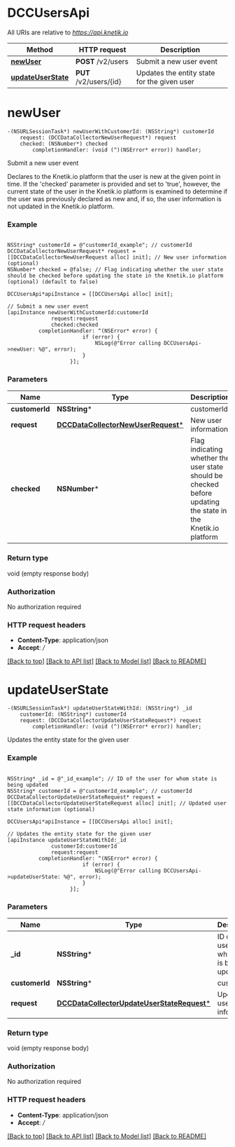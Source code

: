 # DCCUsersApi

All URIs are relative to *https://api.knetik.io*

Method | HTTP request | Description
------------- | ------------- | -------------
[**newUser**](DCCUsersApi.md#newuser) | **POST** /v2/users | Submit a new user event
[**updateUserState**](DCCUsersApi.md#updateuserstate) | **PUT** /v2/users/{id} | Updates the entity state for the given user


# **newUser**
```objc
-(NSURLSessionTask*) newUserWithCustomerId: (NSString*) customerId
    request: (DCCDataCollectorNewUserRequest*) request
    checked: (NSNumber*) checked
        completionHandler: (void (^)(NSError* error)) handler;
```

Submit a new user event

Declares to the Knetik.io platform that the user is new at the given point in time. If the 'checked' parameter is provided and set to 'true', however, the current state of the user in the Knetik.io platform is examined to determine if the user was previously declared as new and, if so, the user information is not updated in the Knetik.io platform.

### Example 
```objc

NSString* customerId = @"customerId_example"; // customerId
DCCDataCollectorNewUserRequest* request = [[DCCDataCollectorNewUserRequest alloc] init]; // New user information (optional)
NSNumber* checked = @false; // Flag indicating whether the user state should be checked before updating the state in the Knetik.io platform (optional) (default to false)

DCCUsersApi*apiInstance = [[DCCUsersApi alloc] init];

// Submit a new user event
[apiInstance newUserWithCustomerId:customerId
              request:request
              checked:checked
          completionHandler: ^(NSError* error) {
                        if (error) {
                            NSLog(@"Error calling DCCUsersApi->newUser: %@", error);
                        }
                    }];
```

### Parameters

Name | Type | Description  | Notes
------------- | ------------- | ------------- | -------------
 **customerId** | **NSString***| customerId | 
 **request** | [**DCCDataCollectorNewUserRequest***](DCCDataCollectorNewUserRequest.md)| New user information | [optional] 
 **checked** | **NSNumber***| Flag indicating whether the user state should be checked before updating the state in the Knetik.io platform | [optional] [default to false]

### Return type

void (empty response body)

### Authorization

No authorization required

### HTTP request headers

 - **Content-Type**: application/json
 - **Accept**: */*

[[Back to top]](#) [[Back to API list]](../README.md#documentation-for-api-endpoints) [[Back to Model list]](../README.md#documentation-for-models) [[Back to README]](../README.md)

# **updateUserState**
```objc
-(NSURLSessionTask*) updateUserStateWithId: (NSString*) _id
    customerId: (NSString*) customerId
    request: (DCCDataCollectorUpdateUserStateRequest*) request
        completionHandler: (void (^)(NSError* error)) handler;
```

Updates the entity state for the given user

### Example 
```objc

NSString* _id = @"_id_example"; // ID of the user for whom state is being updated
NSString* customerId = @"customerId_example"; // customerId
DCCDataCollectorUpdateUserStateRequest* request = [[DCCDataCollectorUpdateUserStateRequest alloc] init]; // Updated user state information (optional)

DCCUsersApi*apiInstance = [[DCCUsersApi alloc] init];

// Updates the entity state for the given user
[apiInstance updateUserStateWithId:_id
              customerId:customerId
              request:request
          completionHandler: ^(NSError* error) {
                        if (error) {
                            NSLog(@"Error calling DCCUsersApi->updateUserState: %@", error);
                        }
                    }];
```

### Parameters

Name | Type | Description  | Notes
------------- | ------------- | ------------- | -------------
 **_id** | **NSString***| ID of the user for whom state is being updated | 
 **customerId** | **NSString***| customerId | 
 **request** | [**DCCDataCollectorUpdateUserStateRequest***](DCCDataCollectorUpdateUserStateRequest.md)| Updated user state information | [optional] 

### Return type

void (empty response body)

### Authorization

No authorization required

### HTTP request headers

 - **Content-Type**: application/json
 - **Accept**: */*

[[Back to top]](#) [[Back to API list]](../README.md#documentation-for-api-endpoints) [[Back to Model list]](../README.md#documentation-for-models) [[Back to README]](../README.md)

